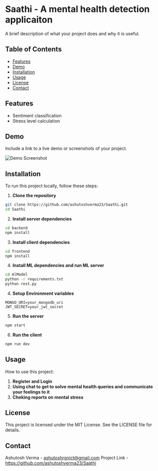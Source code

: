 # Saathi - A mental health detection applicaiton

A brief description of what your project does and why it is useful.

## Table of Contents

- [Features](#features)
- [Demo](#demo)
- [Installation](#installation)
- [Usage](#usage)
- [License](#license)
- [Contact](#contact)

## Features

- Sentiment classification
- Stress level calculation

## Demo

Include a link to a live demo or screenshots of your project.

![Demo Screenshot](link-to-screenshot)

## Installation

To run this project locally, follow these steps:

1. **Clone the repository**

```bash
git clone https://github.com/ashutoshverma23/Saathi.git
cd Saathi
```

2. **Install server dependencies**
```bash
cd backend
npm install
```
3. **Install client dependencies**

```bash
cd frontend
npm install
```
4. **Install ML dependencies and run ML server**
```bash
cd mlModel
python -r requirements.txt
python rest.py
```
4. **Setup Environment variables**
```env
MONGO_URI=your_mongodb_uri
JWT_SECRET=your_jwt_secret
```
5. **Run the server**
```bash
npm start
```
6. **Run the client**
```bash
npm run dev
```
## Usage
How to use this project:

1. **Register and Login**
2. **Using chat to get to solve mental health queries and communicate your feelings to it**
3. **Cheking reports on mental stress**

## License
This project is licensed under the MIT License. See the LICENSE file for details.

## Contact
Ashutosh Verma - ashutoshrgnict@gmail.com
Project Link - https://github.com/ashutoshverma23/Saathi
